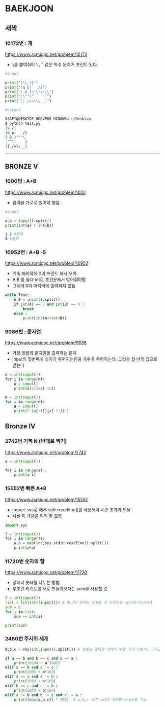 # BAEKJOON

## 새싹

### 10172번 : 개
https://www.acmicpc.net/problem/10172
<br/>

* \를 붙여줘야 \ , " 같은 특수 문자가 프린트 된다.

```python
#input

print("|\\_/|")
print("|q p|   /}")
print("( 0 )\"\"\"\\")
print("|\"^\"`    |")
print("||_/=\\\\__|")
```
```bash
#output

SSAFY@DESKTOP-DOGVPUB MINGW64 ~/Desktop
$ python test.py
|\_/|
|q p|   /}
( 0 )"""\
|"^"`    |
||_/=\\__|
```
---

## BRONZE V

### 1000번 : A+B
https://www.acmicpc.net/problem/1000

- 입력을 가로로 했어야 했음.
```python
#input

a,b = input().split()
print(int(a) + int(b))
```
```bash
1 2 #입력
3 #출력
```
### 10952번 : A+B -5
https://www.acmicpc.net/problem/10952
- 계속 마지막에 0이 프린트 되서 오류
- A,B 를 둘다 int로 조건문에서 받아줘야함
- 그래야 0이 마지막에 출력되지 않음
```python
while True:
    A,B = input().split()
    if int(A) == 0 and int(B) == 0 :
        break
    else :
        print(int(A)+int(B))
```

### 9086번 : 문자열
https://www.acmicpc.net/problem/9086
- 가장 양끝의 문자열을 출력하는 문제
- input의 첫번째에 숫자가 주어지는만큼 개수가 주어지는데, 그것을 첫 반복 값으로 받는다

```python
n = int(input())
for i in range(n):
    a = input()
    print(a[:1]+a[-1:])
```
```python
n = int(input())
for i in range(n):
    a = input()
    print(f'{a[:1]}{a[-1:]}')
```


## Bronze IV

### 2742번 기찍 N (반대로 찍기)
https://www.acmicpc.net/problem/2742


```python
a = int(input())

for i in range(a) :
    print(a-i)
```

### 15552번 빠른 A+B
https://www.acmicpc.net/problem/15552
- import sys로 해서 stdin.readline()를 사용해야 시간 초과가 안남
- 사실 이 개념을 아직 잘 모름

```python
import sys

T = int(input())
for i in range(T):
    a,b = map(int,sys.stdin.readline().split())
    print(a+b)
```

### 11720번 숫자의 합
https://www.acmicpc.net/problem/11720
- 덩어리 숫자를 나누는 방법
- 무조건 리스트를 새로 만들기보다는 sum을 사용할 것

```python
T = int(input())
list = list(str(input())) # 하나의 덩어리 숫자를 각 자리수로 나눈다(리스트화)
sum = 0
for i in list:
    sum += int(i)

print(sum)
```

### 2480번 주사위 세개

```python
a,b,c = map(int,input().split()) # 한줄로 들어온 세개의 수를 각각 나눈다. 그리고 int 정수화 시킨다.

if a == b and b == c and c == a :
    print(10000 + a*1000)
elif a == b and a != c :
    print(1000 + b*100)
elif a == c and a != b :
    print(1000 + a*100)
elif b == c and a != b :
    print(1000 + b*100)
elif a != b and b != c and c != a :
    print((max(a,b,c)) * 100)  # a,b,c 각각 int로 있으면 max사용 가능
```
